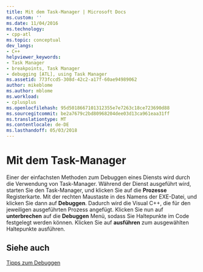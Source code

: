 ```yaml
---
title: Mit dem Task-Manager | Microsoft Docs
ms.custom: ''
ms.date: 11/04/2016
ms.technology:
- cpp-atl
ms.topic: conceptual
dev_langs:
- C++
helpviewer_keywords:
- Task Manager
- breakpoints, Task Manager
- debugging [ATL], using Task Manager
ms.assetid: 773fccd5-308d-42c2-a17f-60ae94989062
author: mikeblome
ms.author: mblome
ms.workload:
- cplusplus
ms.openlocfilehash: 95d5018667101312355e7e7263c18ce723690d88
ms.sourcegitcommit: be2a7679c2bd80968204dee03d13ca961eaa31ff
ms.translationtype: MT
ms.contentlocale: de-DE
ms.lasthandoff: 05/03/2018
---
```

# <a name="using-task-manager"></a>Mit dem Task-Manager
Einer der einfachsten Methoden zum Debuggen eines Diensts wird durch die Verwendung von Task-Manager. Während der Dienst ausgeführt wird, starten Sie den Task-Manager, und klicken Sie auf die **Prozesse** Registerkarte. Mit der rechten Maustaste in des Namens der EXE-Datei, und klicken Sie dann auf **Debuggen**. Dadurch wird die Visual C++, die für den jeweiligen ausgeführten Prozess angefügt. Klicken Sie nun auf **unterbrechen** auf die **Debuggen** Menü, sodass Sie Haltepunkte im Code festgelegt werden können. Klicken Sie auf **ausführen** zum ausgewählten Haltepunkte ausführen.  
  
## <a name="see-also"></a>Siehe auch  
 [Tipps zum Debuggen](../atl/debugging-tips.md)

